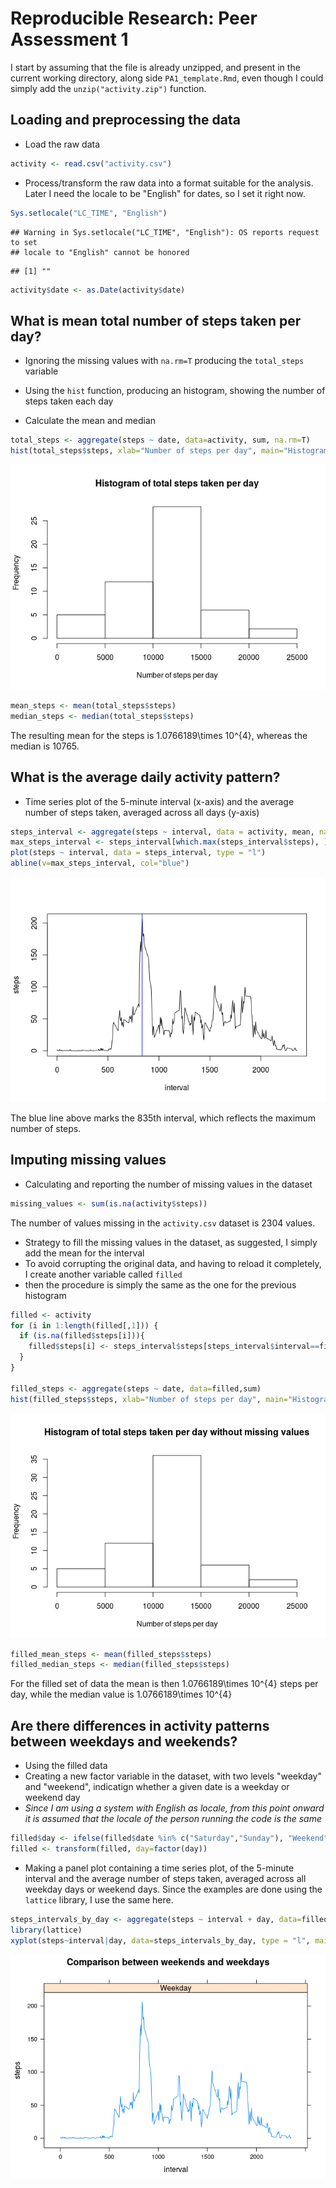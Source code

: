 # Reproducible Research: Peer Assessment 1
I start by assuming that the file is already unzipped, and present in the current working directory, along side `PA1_template.Rmd`, even though I could simply add the `unzip("activity.zip")` function.

## Loading and preprocessing the data
- Load the raw data

```r
activity <- read.csv("activity.csv")
```
- Process/transform the raw data into a format suitable for the analysis. Later I need the locale to be "English" for dates, so I set it right now.


```r
Sys.setlocale("LC_TIME", "English")
```

```
## Warning in Sys.setlocale("LC_TIME", "English"): OS reports request to set
## locale to "English" cannot be honored
```

```
## [1] ""
```

```r
activity$date <- as.Date(activity$date)  
```
## What is mean total number of steps taken per day?
- Ignoring the missing values with `na.rm=T` producing the `total_steps` variable

- Using the `hist` function, producing an histogram, showing the number of steps taken each day

- Calculate the mean and median  


```r
total_steps <- aggregate(steps ~ date, data=activity, sum, na.rm=T)
hist(total_steps$steps, xlab="Number of steps per day", main="Histogram of total steps taken per day")
```

![](./PA1_template_files/figure-html/unnamed-chunk-3-1.png) 

```r
mean_steps <- mean(total_steps$steps)
median_steps <- median(total_steps$steps)
```

The resulting mean for the steps is 1.0766189\times 10^{4}, whereas the median is  10765.

## What is the average daily activity pattern?
- Time series plot of the 5-minute interval (x-axis) and the average number of steps taken, averaged across all days (y-axis)


```r
steps_interval <- aggregate(steps ~ interval, data = activity, mean, na.rm = T)
max_steps_interval <- steps_interval[which.max(steps_interval$steps), ]$interval
plot(steps ~ interval, data = steps_interval, type = "l")
abline(v=max_steps_interval, col="blue")
```

![](./PA1_template_files/figure-html/unnamed-chunk-4-1.png) 


The blue line above marks the 835th interval, which reflects the maximum number of steps.

## Imputing missing values
- Calculating and reporting the number of missing values in the dataset

```r
missing_values <- sum(is.na(activity$steps))
```

The number of values missing in the `activity.csv` dataset is 2304 values.


- Strategy to fill the missing values in the dataset, as suggested, I simply add the mean for the interval
- To avoid corrupting the original data, and having to reload it completely, I create another variable called `filled`
- then the procedure is simply the same as the one for the previous histogram


```r
filled <- activity
for (i in 1:length(filled[,1])) {
  if (is.na(filled$steps[i])){
    filled$steps[i] <- steps_interval$steps[steps_interval$interval==filled$interval[i]]
  }
}

filled_steps <- aggregate(steps ~ date, data=filled,sum)
hist(filled_steps$steps, xlab="Number of steps per day", main="Histogram of total steps taken per day without missing values")
```

![](./PA1_template_files/figure-html/unnamed-chunk-6-1.png) 

```r
filled_mean_steps <- mean(filled_steps$steps)
filled_median_steps <- median(filled_steps$steps)
```

For the filled set of data the mean is then 1.0766189\times 10^{4} steps per day, while the median value is 1.0766189\times 10^{4}


## Are there differences in activity patterns between weekdays and weekends?

- Using the filled data  
- Creating a new factor variable in the dataset, with two levels "weekday" and "weekend", indicatign whether a given date is a weekday or weekend day
- *Since I am using a system with English as locale, from this point onward it is assumed that the locale of the person running the code is the same*


```r
filled$day <- ifelse(filled$date %in% c("Saturday","Sunday"), "Weekend", "Weekday")
filled <- transform(filled, day=factor(day))
```

- Making a panel plot containing a time series plot, of the 5-minute interval and the average number of steps taken, averaged across all weekday days or weekend days. Since the examples are done using the `lattice` library, I use the same here.



```r
steps_intervals_by_day <- aggregate(steps ~ interval + day, data=filled, mean)
library(lattice)
xyplot(steps~interval|day, data=steps_intervals_by_day, type = "l", main="Comparison between weekends and weekdays")
```

![](./PA1_template_files/figure-html/unnamed-chunk-8-1.png) 
